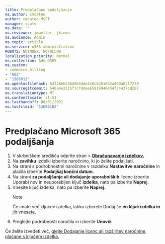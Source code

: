 ```yaml
---
title: Predplačano podaljšanje
ms.author: cmcatee
author: cmcatee-MSFT
manager: scotv
ms.date: ''
ms.reviewer: jmueller, jkinma
ms.audience: Admin
ms.topic: article
ms.service: o365-administration
ROBOTS: NOINDEX, NOFOLLOW
localization_priority: Normal
ms.collection: Adm_O365
ms.custom:
- commerce_billing
- "662"
- "1500012"
ms.openlocfilehash: 63f28eb536d965dde1e6cb381632a460a02f7279
ms.sourcegitcommit: 540a4e2515f7cfddee65519046454fc4437cd287
ms.translationtype: MT
ms.contentlocale: sl-SI
ms.lasthandoff: 08/01/2021
ms.locfileid: "53686182"
---
```

# <a name="prepaid-microsoft-365-renewal"></a>Predplačano Microsoft 365 podaljšanja

1. V skrbniškem središču  odprite stran \> **[Obračunavanje izdelkov.](https://go.microsoft.com/fwlink/p/?linkid=842054)**
2. Na **zavihku** Izdelki izberite naročnino, ki jo želite podaljšati.
3. Na strani s podrobnostmi naročnine v razdelku **Nastavitve naročnine** in plačila izberite **Podaljšaj končni datum.**
4. Na strani **za podaljšanje ali dodajanje uporabniških** licenc izberite Uporabi nov in neuporabljen ključ **izdelka**, nato pa izberite **Naprej**.
5. Vnesite ključ izdelka, nato pa izberite **Naprej**.
    > [!NOTE]
    > Če imate več ključev izdelka, lahko izberete Dodaj še **en ključ izdelka in** jih vnesete.
6. Preglejte podrobnosti naročila in izberite **Unovči**.

Če želite izvedeti več, [glejte Dodajanje licenc ali razširitev naročnine, plačane s ključem izdelka.](/microsoft-365/commerce/licenses/add-licenses-using-product-key)